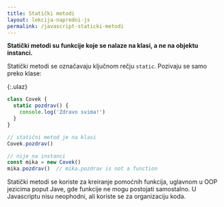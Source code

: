 ```yaml
---
title: Statički metodi
layout: lekcija-napredni-js
permalink: /javascript-staticki-metodi
---
```


**Statički metodi su funkcije koje se nalaze na klasi, a ne na objektu instanci.**

Statički metodi se označavaju ključnom rečju `static`. Pozivaju se samo preko klase:

{:.ulaz}
```js
class Covek {
  static pozdrav() {
    console.log('Zdravo svima!')
  }
}

// statični metod je na klasi
Covek.pozdrav()

// nije na instanci
const mika = new Covek()
mika.pozdrav()  // mika.pozdrav is not a function
```

Statički metodi se koriste za kre­iranje pomoćnih funkcija, uglavnom u OOP jezicima poput Jave, gde funkcije ne mogu postojati samostalno. U Javascriptu nisu neophodni, ali koriste se za organizaciju koda.
